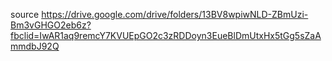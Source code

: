 source https://drive.google.com/drive/folders/13BV8wpiwNLD-ZBmUzi-Bm3vGHGO2eb6z?fbclid=IwAR1aq9remcY7KVUEpGO2c3zRDDoyn3EueBlDmUtxHx5tGg5sZaAmmdbJ92Q